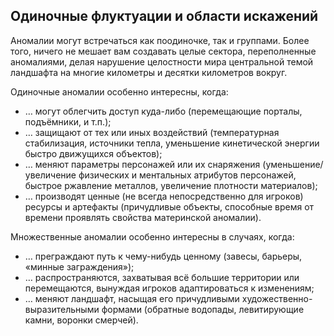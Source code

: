 ## Одиночные флуктуации и области искажений

Аномалии могут встречаться как поодиночке, так и группами. Более того, ничего не мешает вам создавать целые сектора, переполненные аномалиями, делая нарушение целостности мира центральной темой ландшафта на многие километры и десятки километров вокруг.

Одиночные аномалии особенно интересны, когда:

- … могут облегчить доступ куда-либо (перемещающие порталы, подъёмники, и т.п.);
- … защищают от тех или иных воздействий (температурная стабилизация, источники тепла, уменьшение кинетической энергии быстро движущихся объектов);
- … меняют параметры персонажей или их снаряжения (уменьшение/увеличение физических и ментальных атрибутов персонажей, быстрое ржавление металлов, увеличение плотности материалов);
- … производят ценные (не всегда непосредственно для игроков) ресурсы и артефакты (причудливые объекты, способные время от времени проявлять свойства материнской аномалии).

Множественные аномалии особенно интересны в случаях, когда:

- … преграждают путь к чему-нибудь ценному (завесы, барьеры, «минные заграждения»);
- … распространяются, захватывая всё большие территории или перемещаются, вынуждая игроков адаптироваться к изменениям;
- … меняют ландшафт, насыщая его причудливыми художественно-выразительными формами (обратные водопады, левитирующие камни, воронки смерчей).